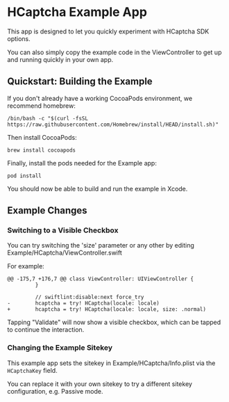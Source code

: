 # HCaptcha Example App

This app is designed to let you quickly experiment with HCaptcha SDK options.

You can also simply copy the example code in the ViewController to get up and running quickly in your own app.


## Quickstart: Building the Example

If you don't already have a working CocoaPods environment, we recommend homebrew:

`/bin/bash -c "$(curl -fsSL https://raw.githubusercontent.com/Homebrew/install/HEAD/install.sh)"`

Then install CocoaPods:

`brew install cocoapods`

Finally, install the pods needed for the Example app:

`pod install`


You should now be able to build and run the example in Xcode.


## Example Changes

### Switching to a Visible Checkbox

You can try switching the 'size' parameter or any other by editing Example/HCaptcha/ViewController.swift

For example:

```
@@ -175,7 +176,7 @@ class ViewController: UIViewController {
         }

         // swiftlint:disable:next force_try
-        hcaptcha = try! HCaptcha(locale: locale)
+        hcaptcha = try! HCaptcha(locale: locale, size: .normal)
```

Tapping "Validate" will now show a visible checkbox, which can be tapped to continue the interaction.

### Changing the Example Sitekey

This example app sets the sitekey in Example/HCaptcha/Info.plist via the `HCaptchaKey` field.

You can replace it with your own sitekey to try a different sitekey configuration, e.g. Passive mode.
